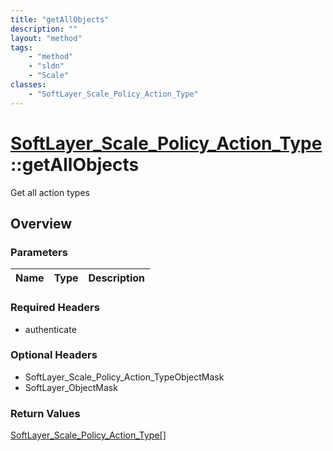 ```yaml
---
title: "getAllObjects"
description: ""
layout: "method"
tags:
    - "method"
    - "sldn"
    - "Scale"
classes:
    - "SoftLayer_Scale_Policy_Action_Type"
---
```

# [SoftLayer_Scale_Policy_Action_Type](/reference/services/SoftLayer_Scale_Policy_Action_Type)::getAllObjects

Get all action types


## Overview 


### Parameters 
|Name | Type | Description |
| --- | --- | --- |


### Required Headers
* authenticate

### Optional Headers
* SoftLayer_Scale_Policy_Action_TypeObjectMask
* SoftLayer_ObjectMask

### Return Values
<a href='/reference/datatypes/SoftLayer_Scale_Policy_Action_Type'>SoftLayer_Scale_Policy_Action_Type[] </a>

